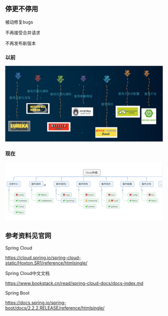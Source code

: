 ## 停更不停用

被动修复bugs

不再接受合并请求

不再发布新版本



### 以前

![image-20220421094436691](3.cloud组件停更升级说明.assets/image-20220421094436691.png)



### 现在

![image-20220421094516206](3.cloud组件停更升级说明.assets/image-20220421094516206.png)



## 参考资料见官网

Spring Cloud

https://cloud.spring.io/spring-cloud-static/Hoxton.SR1/reference/htmlsingle/

Spring Cloud中文文档

https://www.bookstack.cn/read/spring-cloud-docs/docs-index.md

Spring Boot

https://docs.spring.io/spring-boot/docs/2.2.2.RELEASE/reference/htmlsingle/

